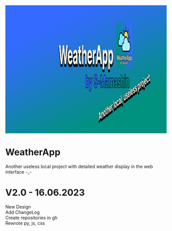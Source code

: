<img src="./ui/lib/ic/cover.jpg" width="1920px" height="400px" alt="error" title="icon-project">
<h1> WeatherApp </h1>
Another useless local project with detailed weather display in the web interface -_-

# V2.0 - 16.06.2023
New Design <br>
Add ChangeLog <br>
Create repositories in gh <br>
Rewrote py, js, css
